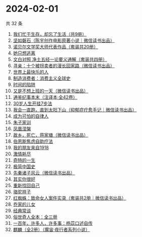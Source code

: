 # 2024-02-01

共 32 条

<!-- BEGIN WEREAD -->
<!-- 最后更新时间 2024-02-01 12:09:28 +0800 -->
1. [我们忙于生存，却忘了生活（共9册）](https://weread.qq.com/web/bookDetail/0d032440727b62540d0d2d6)
1. [坚如磐石（陈宇创作电影原著小说｜微信读书出品）](https://weread.qq.com/web/bookDetail/b3432ab0813ab87e0g018931)
1. [诺贝尔文学奖大师代表作品（套装共20册）](https://weread.qq.com/web/bookDetail/73b32570716b19c173b173b)
1. [她只想逃离](https://weread.qq.com/web/bookDetail/14032f30813ab87bdg0171be)
1. [文白对照 净土五经一论要义通解（套装共四册）](https://weread.qq.com/web/bookDetail/4df32550813ab6e32g018ce3)
1. [寻亲：十个被拐卖者的漫长回家路（微信读书出品）](https://weread.qq.com/web/bookDetail/2f432850813ab87dcg012c19)
1. [世界上最快乐的人](https://weread.qq.com/web/bookDetail/23a32e80724ad34c23a600b)
1. [制造消费者：消费主义全球史](https://weread.qq.com/web/bookDetail/bc732ce0813ab6e0dg01666c)
1. [时间的陷阱](https://weread.qq.com/web/bookDetail/b063250072778687b0670ab)
1. [又是不想上班的一天（微信读书出品）](https://weread.qq.com/web/bookDetail/3ad321c0813ab879dg019a5c)
1. [通鉴纪事本末（注译本·全42卷）](https://weread.qq.com/web/bookDetail/aba320b071d0fa39abaeb8a)
1. [30岁人生开挂7步法](https://weread.qq.com/web/bookDetail/6d132930813ab86b5g01778e)
1. [我会一直跑，直到太阳下山（抑郁症疗愈手记｜微信读书出品）](https://weread.qq.com/web/bookDetail/2fa32290813ab879eg0192e4)
1. [成为可怕的自律人](https://weread.qq.com/web/bookDetail/26c32c507277f02026ccc7f)
1. [朱子家训](https://weread.qq.com/web/bookDetail/09b320c05c1fdc09b513897)
1. [凤凰涅槃](https://weread.qq.com/web/bookDetail/558329d0813ab7ef6g012c80)
1. [故乡，死亡，蒋家塘（微信读书出品）](https://weread.qq.com/web/bookDetail/68d32e90813ab8735g015b28)
1. [伯恩斯焦虑自助疗法](https://weread.qq.com/web/bookDetail/6d832250721eb3ec6d8a8d8)
1. [我的朋友来自1918](https://weread.qq.com/web/bookDetail/2e132250813ab7d6dg015d53)
1. [激情耗尽](https://weread.qq.com/web/bookDetail/b8f320e0813ab74b9g0157e1)
1. [奇特的一生](https://weread.qq.com/web/bookDetail/81032f50813ab8727g018948)
1. [极简中国史](https://weread.qq.com/web/bookDetail/4c0324c0813ab7ee4g0141ce)
1. [先秦诸子风云（微信读书出品）](https://weread.qq.com/web/bookDetail/a4232d50813ab87c8g0131c7)
1. [其实你很好](https://weread.qq.com/web/bookDetail/a0e32b3072495fa1a0e586f)
1. [重新找回自己](https://weread.qq.com/web/bookDetail/82832e40813ab8796g010006)
1. [骆驼祥子](https://weread.qq.com/web/bookDetail/fd1328207268785dfd1479d)
1. [红蜘蛛：致命女人案件实录（套装共2册｜微信读书出品）](https://weread.qq.com/web/bookDetail/ce4323c0813ab876ag014930)
1. [乔家的儿女](https://weread.qq.com/web/bookDetail/caa3293052d8a2caaec6657)
1. [经典常谈](https://weread.qq.com/web/bookDetail/9da32a30728c5b159dade91)
1. [俗世奇人全本：全三册](https://weread.qq.com/web/bookDetail/d8832c00813ab7c9eg018c91)
1. [一百年，许多人，许多事：杨苡口述自传](https://weread.qq.com/web/bookDetail/ae032550813ab775fg017117)
1. [麒麟（全2册）（魔宙·夜行者系列小说）](https://weread.qq.com/web/bookDetail/99d32b90813ab6f69g017b51)
<!-- END WEREAD -->